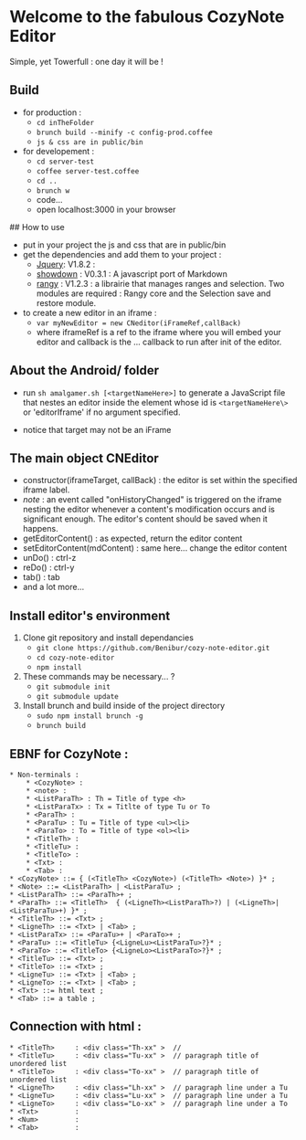 # Welcome to the fabulous CozyNote Editor

Simple, yet Towerfull : one day it will be !

## Build
* for production :
    + `cd inTheFolder`
    + `brunch build --minify -c config-prod.coffee`
    + `js & css are in public/bin`
* for developement :
    + `cd server-test`
    + `coffee server-test.coffee`
    + `cd ..`
    + `brunch w`
    + code...
    + open localhost:3000 in your browser

## How to use
* put in your project the js and css that are in public/bin
* get the dependencies and add them to your project :
    * [Jquery](http://jquery.com/): V1.8.2 : 
    * [showdown](https://github.com/coreyti/showdown) : V0.3.1 : A javascript port of Markdown
    * [rangy](http://code.google.com/p/rangy/) : V1.2.3 : a librairie that manages ranges and selection. Two modules are required : Rangy core and the Selection save and restore module.
* to create a new editor in an iframe :
    * `var myNewEditor = new CNeditor(iFrameRef,callBack)`
    * where iframeRef is a ref to the iframe where you will embed your editor and callback is the ... callback to run after init of the editor.

## About the Android/ folder

* run `sh amalgamer.sh [<targetNameHere>]` to generate a JavaScript file that
  nestes an editor inside the element whose id is `<targetNameHere\>` or
  'editorIframe' if no argument specified.

* notice that target may not be an iFrame

## The main object CNEditor

* constructor(iframeTarget, callBack) : the editor is set within the specified iframe label.
* _note_ : an event called "onHistoryChanged" is triggered on the iframe nesting the editor whenever a content's modification occurs and is significant enough. The editor's content should be saved when it happens.
* getEditorContent() : as expected, return the editor content
* setEditorContent(mdContent) : same here... change the editor content
* unDo() : ctrl-z
* reDo() : ctrl-y
* tab()  : tab
* and a lot more...

## Install editor's environment
1. Clone git repository and install dependancies
    + `git clone https://github.com/Benibur/cozy-note-editor.git`
    + `cd cozy-note-editor`
    + `npm install`
2. These commands may be necessary... ?
    + `git submodule init`
    + `git submodule update`
3. Install brunch and build inside of the project directory
    + `sudo npm install brunch -g`
    + `brunch build`


## EBNF for CozyNote :
    * Non-terminals : 
        * <CozyNote> : 
        * <note> : 
        * <ListParaTh> : Th = Title of type <h>
        * <ListParaTx> : Tx = Titlte of type Tu or To
        * <ParaTh> : 
        * <ParaTu> : Tu = Title of type <ul><li>
        * <ParaTo> : To = Title of type <ol><li>
        * <TitleTh> : 
        * <TitleTu> : 
        * <TitleTo> : 
        * <Txt> : 
        * <Tab> : 
    * <CozyNote> ::= { (<TitleTh> <CozyNote>) (<TitleTh> <Note>) }* ;
    * <Note> ::= <ListParaTh> | <ListParaTu> ;
    * <ListParaTh> ::= <ParaTh>+ ;
    * <ParaTh> ::= <TitleTh>  { (<LigneTh><ListParaTh>?) | (<LigneTh>|<ListParaTu>+) }* ;
    * <TitleTh> ::= <Txt> ;
    * <LigneTh> ::= <Txt> | <Tab> ;
    * <ListParaTx> ::= <ParaTu>+ | <ParaTo>+ ;
    * <ParaTu> ::= <TitleTu> {<LigneLu><ListParaTu>?}* ;
    * <ParaTo> ::= <TitleTo> {<LigneLo><ListParaTo>?}* ;
    * <TitleTu> ::= <Txt> ;
    * <TitleTo> ::= <Txt> ;
    * <LigneTu> ::= <Txt> | <Tab> ;
    * <LigneTo> ::= <Txt> | <Tab> ;
    * <Txt> ::= html text ;
    * <Tab> ::= a table ;

## Connection with html : 
    * <TitleTh>     : <div class="Th-xx" >  // 
    * <TitleTu>     : <div class="Tu-xx" >  // paragraph title of unordered list
    * <TitleTo>     : <div class="To-xx" >  // paragraph title of unordered list
    * <LigneTh>     : <div class="Lh-xx" >  // paragraph line under a Tu
    * <LigneTu>     : <div class="Lu-xx" >  // paragraph line under a Tu
    * <LigneTo>     : <div class="Lo-xx" >  // paragraph line under a To
    * <Txt>         : 
    * <Num>         : 
    * <Tab>         : 
